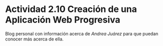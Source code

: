 # Actividad 2.10 Creación de una Aplicación Web Progresiva

Blog personal con información acerca de *Andrea Juárez* para que puedan conocer más acerca de ella. 
